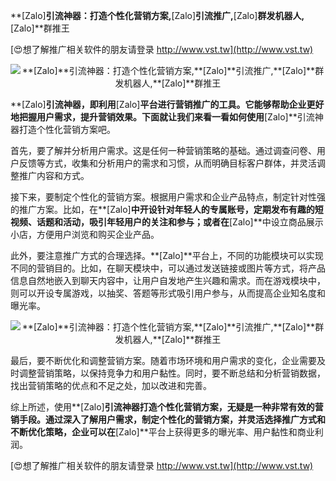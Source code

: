 **[Zalo]**引流神器：打造个性化营销方案,**[Zalo]**引流推广,**[Zalo]**群发机器人,**[Zalo]**群推王

[😍想了解推广相关软件的朋友请登录 http://www.vst.tw](http://www.vst.tw)

 <center><img src="https://vst.tw/MP4/tuiguang/png/5.png" alt="**[Zalo]**引流神器：打造个性化营销方案,**[Zalo]**引流推广,**[Zalo]**群发机器人,**[Zalo]**群推王"></center>

**[Zalo]**引流神器，即利用**[Zalo]**平台进行营销推广的工具。它能够帮助企业更好地把握用户需求，提升营销效果。下面就让我们来看一看如何使用**[Zalo]**引流神器打造个性化营销方案吧。

首先，要了解并分析用户需求。这是任何一种营销策略的基础。通过调查问卷、用户反馈等方式，收集和分析用户的需求和习惯，从而明确目标客户群体，并灵活调整推广内容和方式。

接下来，要制定个性化的营销方案。根据用户需求和企业产品特点，制定针对性强的推广方案。比如，在**[Zalo]**中开设针对年轻人的专属账号，定期发布有趣的短视频、话题和活动，吸引年轻用户的关注和参与；或者在**[Zalo]**中设立商品展示小店，方便用户浏览和购买企业产品。

此外，要注意推广方式的合理选择。**[Zalo]**平台上，不同的功能模块可以实现不同的营销目的。比如，在聊天模块中，可以通过发送链接或图片等方式，将产品信息自然地嵌入到聊天内容中，让用户自发地产生兴趣和需求。而在游戏模块中，则可以开设专属游戏，以抽奖、答题等形式吸引用户参与，从而提高企业知名度和曝光率。

 <center><img src="https://vst.tw/MP4/tuiguang/png/5.png" alt="**[Zalo]**引流神器：打造个性化营销方案,**[Zalo]**引流推广,**[Zalo]**群发机器人,**[Zalo]**群推王"></center>

最后，要不断优化和调整营销方案。随着市场环境和用户需求的变化，企业需要及时调整营销策略，以保持竞争力和用户黏性。同时，要不断总结和分析营销数据，找出营销策略的优点和不足之处，加以改进和完善。

综上所述，使用**[Zalo]**引流神器打造个性化营销方案，无疑是一种非常有效的营销手段。通过深入了解用户需求，制定个性化的营销方案，并灵活选择推广方式和不断优化策略，企业可以在**[Zalo]**平台上获得更多的曝光率、用户黏性和商业利润。

[😍想了解推广相关软件的朋友请登录 http://www.vst.tw](http://www.vst.tw)



